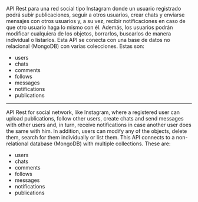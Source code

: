 API Rest para una red social tipo Instagram donde un usuario registrado podrá subir publicaciones, seguir a otros usuarios, crear chats y enviarse mensajes con otros usuarios y, a su vez, recibir notificaciones en caso de que otro usuario haga lo mismo con él. Además, los usuarios podrán modificar cualquiera de los objetos, borrarlos, buscarlos de manera individual o listarlos.
Esta API se conecta con una base de datos no relacional (MongoDB) con varias colecciones.
Estas son: 
  - users
  - chats
  - comments
  - follows
  - messages
  - notifications
  - publications 

-------------------------------------------------------------------------

API Rest for social network, like Instagram, where a registered user can upload publications, follow other users, create chats and send messages with other users and, in turn, receive notifications in case another user does the same with him.  In addition, users can modify any of the objects, delete them, search for them individually or list them.
This API connects to a non-relational database (MongoDB) with multiple collections.
These are: 
- users
- chats
- comments
- follows
- messages
- notifications
- publications 
